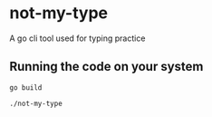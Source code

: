 # not-my-type

A go cli tool used for typing practice

## Running the code on your system

`go build`

`./not-my-type`
